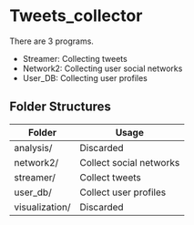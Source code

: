 # Tweets_collector
There are 3 programs. 

* Streamer: Collecting tweets
* Network2: Collecting user social networks
* User_DB: Collecting user profiles

## Folder Structures

Folder|Usage
---|---
analysis/ | Discarded  
network2/ | Collect social networks  
streamer/ | Collect tweets  
user_db/ | Collect user profiles  
visualization/ | Discarded  
